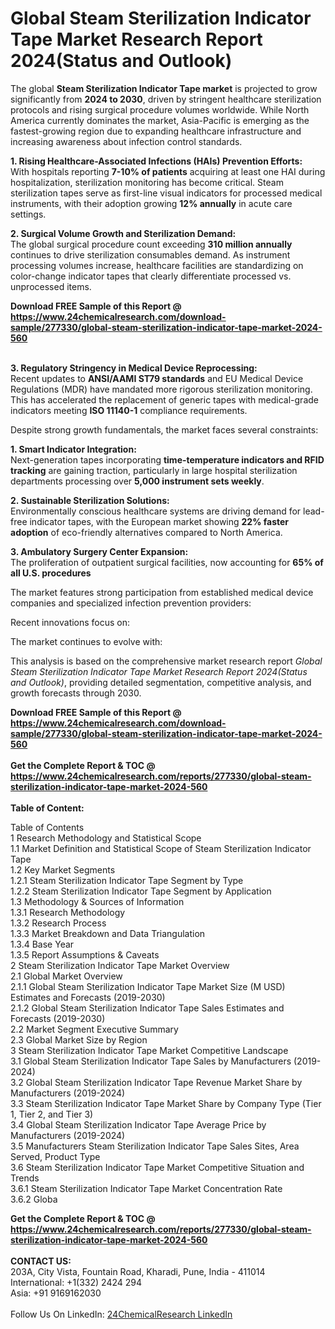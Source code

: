 <h1>Global Steam Sterilization Indicator Tape Market Research Report 2024(Status and Outlook)</h1><p>The global <strong>Steam Sterilization Indicator Tape market</strong> is projected to grow significantly from <strong>2024 to 2030</strong>, driven by stringent healthcare sterilization protocols and rising surgical procedure volumes worldwide. While North America currently dominates the market, Asia-Pacific is emerging as the fastest-growing region due to expanding healthcare infrastructure and increasing awareness about infection control standards.</p><p><strong>1. Rising Healthcare-Associated Infections (HAIs) Prevention Efforts:</strong><br>
With hospitals reporting <strong>7-10% of patients</strong> acquiring at least one HAI during hospitalization, sterilization monitoring has become critical. Steam sterilization tapes serve as first-line visual indicators for processed medical instruments, with their adoption growing <strong>12% annually</strong> in acute care settings.</p><p><strong>2. Surgical Volume Growth and Sterilization Demand:</strong><br>
The global surgical procedure count exceeding <strong>310 million annually</strong> continues to drive sterilization consumables demand. As instrument processing volumes increase, healthcare facilities are standardizing on color-change indicator tapes that clearly differentiate processed vs. unprocessed items.</p><div><b>Download FREE Sample of this Report @ 
            <a href="https://www.24chemicalresearch.com/download-sample/277330/global-steam-sterilization-indicator-tape-market-2024-560">
            https://www.24chemicalresearch.com/download-sample/277330/global-steam-sterilization-indicator-tape-market-2024-560</a></b></div><br><p><strong>3. Regulatory Stringency in Medical Device Reprocessing:</strong><br>
Recent updates to <strong>ANSI/AAMI ST79 standards</strong> and EU Medical Device Regulations (MDR) have mandated more rigorous sterilization monitoring. This has accelerated the replacement of generic tapes with medical-grade indicators meeting <strong>ISO 11140-1</strong> compliance requirements.</p><p>Despite strong growth fundamentals, the market faces several constraints:</p><p><strong>1. Smart Indicator Integration:</strong><br>
Next-generation tapes incorporating <strong>time-temperature indicators and RFID tracking</strong> are gaining traction, particularly in large hospital sterilization departments processing over <strong>5,000 instrument sets weekly</strong>.</p><p><strong>2. Sustainable Sterilization Solutions:</strong><br>
Environmentally conscious healthcare systems are driving demand for lead-free indicator tapes, with the European market showing <strong>22% faster adoption</strong> of eco-friendly alternatives compared to North America.</p><p><strong>3. Ambulatory Surgery Center Expansion:</strong><br>
The proliferation of outpatient surgical facilities, now accounting for <strong>65% of all U.S. procedures</strong>

</p><p>The market features strong participation from established medical device companies and specialized infection prevention providers:</p><p>Recent innovations focus on:</p><p>The market continues to evolve with:</p><p>This analysis is based on the comprehensive market research report <em>Global Steam Sterilization Indicator Tape Market Research Report 2024(Status and Outlook)</em>, providing detailed segmentation, competitive analysis, and growth forecasts through 2030.</p><div><b>Download FREE Sample of this Report @ 
            <a href="https://www.24chemicalresearch.com/download-sample/277330/global-steam-sterilization-indicator-tape-market-2024-560">
            https://www.24chemicalresearch.com/download-sample/277330/global-steam-sterilization-indicator-tape-market-2024-560</a></b></div><br><div><b>Get the Complete Report & TOC @ 
            <a href="https://www.24chemicalresearch.com/reports/277330/global-steam-sterilization-indicator-tape-market-2024-560">
            https://www.24chemicalresearch.com/reports/277330/global-steam-sterilization-indicator-tape-market-2024-560</a></b></div><br>
            <b>Table of Content:</b><p>Table of Contents<br />
1 Research Methodology and Statistical Scope<br />
1.1 Market Definition and Statistical Scope of Steam Sterilization Indicator Tape<br />
1.2 Key Market Segments<br />
1.2.1 Steam Sterilization Indicator Tape Segment by Type<br />
1.2.2 Steam Sterilization Indicator Tape Segment by Application<br />
1.3 Methodology & Sources of Information<br />
1.3.1 Research Methodology<br />
1.3.2 Research Process<br />
1.3.3 Market Breakdown and Data Triangulation<br />
1.3.4 Base Year<br />
1.3.5 Report Assumptions & Caveats<br />
2 Steam Sterilization Indicator Tape Market Overview<br />
2.1 Global Market Overview<br />
2.1.1 Global Steam Sterilization Indicator Tape Market Size (M USD) Estimates and Forecasts (2019-2030)<br />
2.1.2 Global Steam Sterilization Indicator Tape Sales Estimates and Forecasts (2019-2030)<br />
2.2 Market Segment Executive Summary<br />
2.3 Global Market Size by Region<br />
3 Steam Sterilization Indicator Tape Market Competitive Landscape<br />
3.1 Global Steam Sterilization Indicator Tape Sales by Manufacturers (2019-2024)<br />
3.2 Global Steam Sterilization Indicator Tape Revenue Market Share by Manufacturers (2019-2024)<br />
3.3 Steam Sterilization Indicator Tape Market Share by Company Type (Tier 1, Tier 2, and Tier 3)<br />
3.4 Global Steam Sterilization Indicator Tape Average Price by Manufacturers (2019-2024)<br />
3.5 Manufacturers Steam Sterilization Indicator Tape Sales Sites, Area Served, Product Type<br />
3.6 Steam Sterilization Indicator Tape Market Competitive Situation and Trends<br />
3.6.1 Steam Sterilization Indicator Tape Market Concentration Rate<br />
3.6.2 Globa</p><div><b>Get the Complete Report & TOC @ 
            <a href="https://www.24chemicalresearch.com/reports/277330/global-steam-sterilization-indicator-tape-market-2024-560">
            https://www.24chemicalresearch.com/reports/277330/global-steam-sterilization-indicator-tape-market-2024-560</a></b></div><br><b>CONTACT US:</b><br>
            203A, City Vista, Fountain Road, Kharadi, Pune, India - 411014<br>
            International: +1(332) 2424 294<br>
            Asia: +91 9169162030 <br><br>
            Follow Us On LinkedIn: <a href="https://www.linkedin.com/company/24chemicalresearch/">24ChemicalResearch LinkedIn</a>